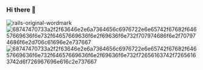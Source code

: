 ### Hi there 👋

<!--
**brunothormaehlen/brunothormaehlen** is a ✨ _special_ ✨ repository because its `README.md` (this file) appears on your GitHub profile.

Here are some ideas to get you started:

- 🔭 I’m currently working on ...
- 🌱 I’m currently learning ...
- 👯 I’m looking to collaborate on ...
- 🤔 I’m looking for help with ...
- 💬 Ask me about ...
- 📫 How to reach me: ...
- 😄 Pronouns: ...
- ⚡ Fun fac
-->
![rails-original-wordmark](https://github.com/brunothormaehlen/brunothormaehlen/assets/62177948/0b2c15a4-cfdd-411f-b947-d6b37b2eac2c)
![68747470733a2f2f63646e2e6a7364656c6976722e6e65742f67682f64657669636f6e732f64657669636f6e2f69636f6e732f707974686f6e2f707974686f6e2d706c61696e2e737667](https://github.com/brunothormaehlen/brunothormaehlen/assets/62177948/c3d915ca-2e46-41f3-b02b-c4ac5dca39b9)
![68747470733a2f2f63646e2e6a7364656c6976722e6e65742f67682f64657669636f6e732f64657669636f6e2f69636f6e732f72656163742f72656163742d6f726967696e616c2e737667](https://github.com/brunothormaehlen/brunothormaehlen/assets/62177948/43c183e5-3e8a-4501-a2c1-6a921b110064)
